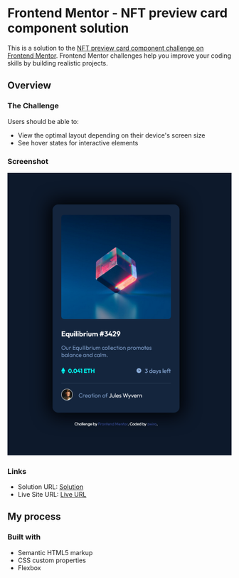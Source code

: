 # Frontend Mentor - NFT preview card component solution

This is a solution to the [NFT preview card component challenge on Frontend Mentor](https://www.frontendmentor.io/challenges/nft-preview-card-component-SbdUL_w0U). Frontend Mentor challenges help you improve your coding skills by building realistic projects. 

## Overview

### The Challenge

Users should be able to:

- View the optimal layout depending on their device's screen size
- See hover states for interactive elements

### Screenshot

![](images/screenshot.png)

### Links

- Solution URL: [Solution](https://www.frontendmentor.io/solutions/nft-preview-card-component-challenge-mxs02w7Fnm)
- Live Site URL: [Live URL](https://zwiro.github.io/nft-preview-card-component-challenge/)

## My process

### Built with

- Semantic HTML5 markup
- CSS custom properties
- Flexbox
